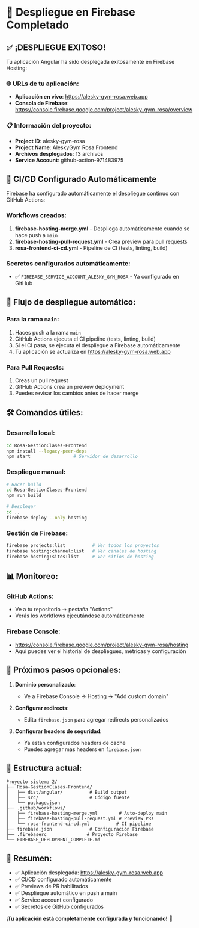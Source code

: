 # 🎉 Despliegue en Firebase Completado

## ✅ **¡DESPLIEGUE EXITOSO!**

Tu aplicación Angular ha sido desplegada exitosamente en Firebase Hosting:

### 🌐 **URLs de tu aplicación:**
- **Aplicación en vivo**: https://alesky-gym-rosa.web.app
- **Consola de Firebase**: https://console.firebase.google.com/project/alesky-gym-rosa/overview

### 📋 **Información del proyecto:**
- **Project ID**: alesky-gym-rosa
- **Project Name**: AleskyGym Rosa Frontend
- **Archivos desplegados**: 13 archivos
- **Service Account**: github-action-971483975

## 🚀 **CI/CD Configurado Automáticamente**

Firebase ha configurado automáticamente el despliegue continuo con GitHub Actions:

### Workflows creados:
1. **firebase-hosting-merge.yml** - Despliega automáticamente cuando se hace push a `main`
2. **firebase-hosting-pull-request.yml** - Crea preview para pull requests
3. **rosa-frontend-ci-cd.yml** - Pipeline de CI (tests, linting, build)

### Secretos configurados automáticamente:
- ✅ `FIREBASE_SERVICE_ACCOUNT_ALESKY_GYM_ROSA` - Ya configurado en GitHub

## 🔄 **Flujo de despliegue automático:**

### Para la rama `main`:
1. Haces push a la rama `main`
2. GitHub Actions ejecuta el CI pipeline (tests, linting, build)
3. Si el CI pasa, se ejecuta el despliegue a Firebase automáticamente
4. Tu aplicación se actualiza en https://alesky-gym-rosa.web.app

### Para Pull Requests:
1. Creas un pull request
2. GitHub Actions crea un preview deployment
3. Puedes revisar los cambios antes de hacer merge

## 🛠️ **Comandos útiles:**

### Desarrollo local:
```bash
cd Rosa-GestionClases-Frontend
npm install --legacy-peer-deps
npm start                # Servidor de desarrollo
```

### Despliegue manual:
```bash
# Hacer build
cd Rosa-GestionClases-Frontend
npm run build

# Desplegar
cd ..
firebase deploy --only hosting
```

### Gestión de Firebase:
```bash
firebase projects:list          # Ver todos los proyectos
firebase hosting:channel:list   # Ver canales de hosting
firebase hosting:sites:list     # Ver sitios de hosting
```

## 📊 **Monitoreo:**

### GitHub Actions:
- Ve a tu repositorio → pestaña "Actions"
- Verás los workflows ejecutándose automáticamente

### Firebase Console:
- https://console.firebase.google.com/project/alesky-gym-rosa/hosting
- Aquí puedes ver el historial de despliegues, métricas y configuración

## 🔧 **Próximos pasos opcionales:**

1. **Dominio personalizado**: 
   - Ve a Firebase Console → Hosting → "Add custom domain"
   
2. **Configurar redirects**:
   - Edita `firebase.json` para agregar redirects personalizados
   
3. **Configurar headers de seguridad**:
   - Ya están configurados headers de cache
   - Puedes agregar más headers en `firebase.json`

## 📝 **Estructura actual:**

```
Proyecto sistema 2/
├── Rosa-GestionClases-Frontend/
│   ├── dist/angular/          # Build output
│   ├── src/                   # Código fuente
│   └── package.json
├── .github/workflows/
│   ├── firebase-hosting-merge.yml        # Auto-deploy main
│   ├── firebase-hosting-pull-request.yml # Preview PRs
│   └── rosa-frontend-ci-cd.yml          # CI pipeline
├── firebase.json              # Configuración Firebase
├── .firebaserc               # Proyecto Firebase
└── FIREBASE_DEPLOYMENT_COMPLETE.md
```

## 🎯 **Resumen:**
- ✅ Aplicación desplegada: https://alesky-gym-rosa.web.app
- ✅ CI/CD configurado automáticamente
- ✅ Previews de PR habilitados
- ✅ Despliegue automático en push a main
- ✅ Service account configurado
- ✅ Secretos de GitHub configurados

**¡Tu aplicación está completamente configurada y funcionando!** 🚀
